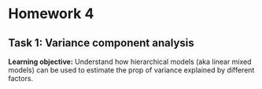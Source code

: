 # Homework 4

## Task 1: Variance component analysis
**Learning objective:** Understand how hierarchical models (aka linear mixed models) can be used to estimate the prop of variance explained by different factors. 


<!--stackedit_data:
eyJoaXN0b3J5IjpbMTU4ODYzODg0NF19
-->